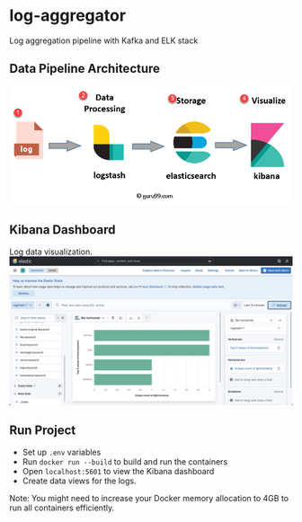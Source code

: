 # log-aggregator
Log aggregation pipeline with Kafka and ELK stack

## Data Pipeline Architecture
![Data pipeline](https://github.com/Johnkayode/log-aggregator/blob/main/docs/architecture.png)

## Kibana Dashboard
Log data visualization.
![Kibana dashboard](https://github.com/Johnkayode/log-aggregator/blob/main/docs/kibana.png)

## Run Project
- Set up `.env` variables
- Run `docker run --build` to build and run the containers
- Open `localhost:5601` to view the Kibana dashboard
- Create data views for the logs.

Note: You might need to increase your Docker memory allocation to 4GB to run all containers efficiently.
